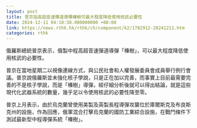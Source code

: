 ```yaml
---
layout: post
title: 普京指高超音速彈道導彈榛樹可最大程度降低使用核武必要性
date: 2024-12-11 04:10:58.000000000 +08:00
link: https://news.rthk.hk/rthk/ch/component/k2/1782912-20241211.htm
categories: rthk
---
```


俄羅斯總統普京表示，俄製中程高超音速彈道導彈「榛樹」，可以最大程度降低使用核武的必要性。

普京在當地星期二以視像連線方式，與公民社會和人權發展委員會成員舉行例行會議。普京說俄羅斯並未強化核子學說，只是正在加以完善，而事實上目前最需要完善的不是核子學說，而是「榛樹」導彈，經仔細分析後就可以得出結論，就是這些現代化武器系統的數量，幾乎足以令使用核武的必要性降至零。

普京上月表示，由於烏克蘭曾使用美製及英製長程導彈攻襲位於庫爾斯克及布良斯克州的設施，作為回應，俄軍混合打擊烏克蘭的國防工業綜合設施，在戰鬥條件下測試最新型中程導彈系統「榛樹」。
